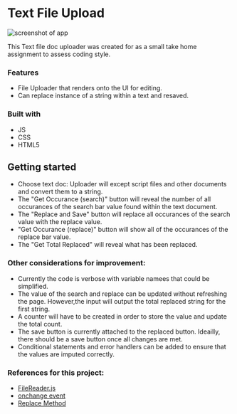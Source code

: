 # Text File Upload
![screenshot of app](https://cdn.myportfolio.com/09ab80af-6638-485d-9a0e-fc8b193a105a/013e8c38-58d0-4f67-b22e-ff00d1b7d7a5_rw_1200.png?h=a6f7fd238cb9d3ac2aa02161240ee447)

This Text file doc uploader was created for as a small take home assignment to assess coding style.
### Features
- File Uploader that renders onto the UI for editing. 
- Can replace instance of a string within a text and resaved.

### Built with

- JS
- CSS
- HTML5

## Getting started
- Choose text doc: Uploader will except script files and other documents and convert them to a string.
- The "Get Occurance (search)" button will reveal the number of all occurances of the search bar value found within the text document. 
- The "Replace and Save" button will replace all occurances of the search value with the replace value.
- "Get Occurance (replace)" button will show all of the occurances of the replace bar value.
- The "Get Total Replaced" will reveal what has been replaced.


### Other considerations for improvement:

- Currently the code is verbose with variable namees that could be simplified.
- The value of the search and replace can be updated without refreshing the page. However,the input  will output the total replaced string for the first string. 
- A counter will have to be created in order to store the value and update the total count.
- The save button is currently attached to the replaced button. Ideailly, there should be a save button once all changes are met. 
- Conditional statements and error handlers can be added to ensure that the values are imputed correctly. 

### References for this project:
- [FileReader.js](https://developer.mozilla.org/en-US/docs/Web/API/FileReader/readAsText)
- [onchange event](https://www.w3schools.com/jsref/event_onchange.asp)
- [Replace Method](https://developer.mozilla.org/en-US/docs/Web/JavaScript/Reference/Global_Objects/String/replace)
